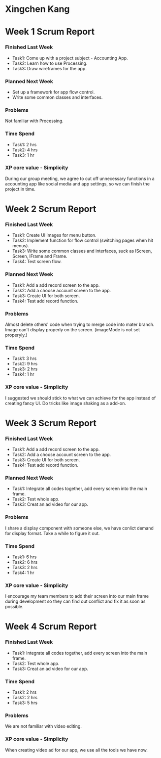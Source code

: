 # Xingchen Kang

# Week 1 Scrum Report

### Finished Last Week
- Task1: Come up with a project subject - Accounting App.
- Task2: Learn how to use Processing.
- Task3: Draw wireframes for the app.

### Planned Next Week
- Set up a framework for app flow control.
- Write some common classes and interfaces.

### Problems
Not familiar with Processing.

### Time Spend
- Task1: 2 hrs
- Task2: 4 hrs
- Task3: 1 hr

### XP core value - Simplicity
During our group meeting, we agree to cut off unnecessary functions in a accounting app like social media and app settings, so we can finish the project in time.

# Week 2 Scrum Report

### Finished Last Week
- Task1: Create UI images for menu button.
- Task2: Implement function for flow control (switching pages when hit menus).
- Task3: Write some common classes and interfaces, suck as IScreen, Screen, IFrame and Frame.
- Task4: Test screen flow.

### Planned Next Week
- Task1: Add a add record screen to the app.
- Task2: Add a choose account screen to the app.
- Task3: Create UI for both screen.
- Task4: Test add record function.

### Problems
Almost delete others' code when trying to merge code into mater branch.
Image can't display properly on the screen. (imageMode is not set properyly.)

### Time Spend

- Task1: 3 hrs
- Task2: 9 hrs
- Task3: 2 hrs
- Task4: 1 hr

### XP core value - Simplicity
I suggested we should stick to what we can achieve for the app instead of creating fancy UI. Do tricks like image shaking as a add-on.


# Week 3 Scrum Report

### Finished Last Week
- Task1: Add a add record screen to the app.
- Task2: Add a choose account screen to the app.
- Task3: Create UI for both screen.
- Task4: Test add record function.


### Planned Next Week
- Task1: Integrate all codes together, add every screen into the main frame.
- Task2: Test whole app.
- Task3: Creat an ad video for our app.

### Problems
I share a display component with someone else, we have conlict demand for display format. Take a while to figure it out.

### Time Spend
- Task1: 6 hrs
- Task2: 6 hrs
- Task3: 2 hrs
- Task4: 1 hr

### XP core value - Simplicity
I encourage my team members to add their screen into our main frame during development so they can find out conflict and fix it as soon as possible.

# Week 4 Scrum Report

### Finished Last Week
- Task1: Integrate all codes together, add every screen into the main frame.
- Task2: Test whole app.
- Task3: Creat an ad video for our app.

### Time Spend
- Task1: 2 hrs
- Task2: 2 hrs
- Task3: 5 hrs

### Problems
We are not familiar with video editing.

### XP core value - Simplicity
When creating video ad for our app, we use all the tools we have now.

